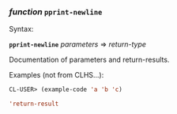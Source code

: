 ### <em>function</em> <strong>`pprint-newline`</strong>

Syntax:

<strong>`pprint-newline`</strong> <em>parameters</em> => <em>return-type</em>

Documentation of parameters and return-results.

Examples (not from CLHS...):

```lisp
CL-USER> (example-code 'a 'b 'c)

'return-result
```
